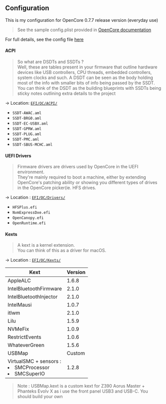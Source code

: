 ## Configuration

This is my configuration for OpenCore 0.7.7 release version (everyday use)

> See the sample config.plist provided in [OpenCore documentation](https://github.com/acidanthera/OpenCorePkg/tree/master/Docs)

For full details, see the config file [here](/EFI/OC/config.plist)

#### ACPI

> So what are DSDTs and SSDTs ?  
> Well, these are tables present in your firmware that outline hardware devices like USB controllers, CPU threads, embedded controllers, system clocks and such. A DSDT can be seen as the body holding most of the info with smaller bits of info being passed by the SSDT.
> You can think of the DSDT as the building blueprints with SSDTs being sticky notes outlining extra details to the project

→ Location: [`EFI/OC/ACPI/`](/EFI/OC/ACPI/)

- `SSDT-AWAC.aml`
- `SSDT-BRG0.aml`
- `SSDT-EC-USBX.aml`
- `SSDT-GPRW.aml`
- `SSDT-PLUG.aml`
- `SSDT-PMC.aml`
- `SSDT-SBUS-MCHC.aml`

#### UEFI Drivers

> Firmware drivers are drivers used by OpenCore in the UEFI environment.  
> They're mainly required to boot a machine, either by extending OpenCore's patching ability or showing you different types of drives in the OpenCore picker(ie. HFS drives.

→ Location : [`EFI/OC/Drivers/`](EFI/OC/Drivers/)

- `HFSPlus.efi`
- `NvmExpressDxe.efi`
- `OpenCanopy.efi`
- `OpenRuntime.efi`

#### Kexts

> A kext is a kernel extension.  
> You can think of this as a driver for macOS.

→ Location : [`EFI/OC/Kexts/`](/EFI/OC/Kexts/)

| Kext                                                                 | Version |
| -------------------------------------------------------------------- | ------- |
| AppleALC                                                             | 1.6.8   |
| IntelBluetoothFirmware                                               | 2.1.0   |
| IntelBluetoothInjector                                               | 2.1.0   |
| IntelMausi                                                           | 1.0.7   |
| itlwm                                                                | 2.1.0   |
| Lilu                                                                 | 1.5.9   |
| NVMeFix                                                              | 1.0.9   |
| RestrictEvents                                                       | 1.0.6   |
| WhateverGreen                                                        | 1.5.6   |
| USBMap                                                               | Custom  |
| VirtualSMC + sensors : <br> <li>SMCProcessor</li><li>SMCSuperIO</li> | 1.2.8   |

> Note : USBMap.kext is a custom kext for Z390 Aorus Master + Phanteks Evolv X as i use the front panel USB3 and USB-C. You should build your own
